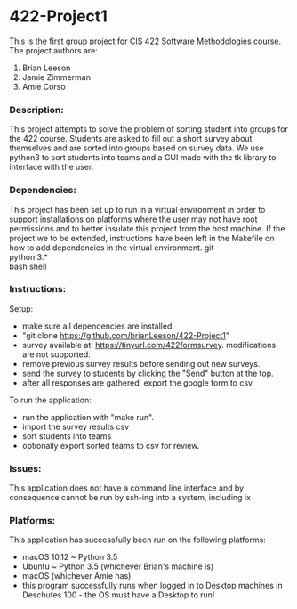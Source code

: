 # 422-Project1
This is the first group project for CIS 422 Software Methodologies course.
The project authors are:
1. Brian Leeson
2. Jamie Zimmerman
3. Amie Corso

### Description:
This project attempts to solve the problem of sorting student into groups for the 422 course.
Students are asked to fill out a short survey about themselves and are sorted into groups
based on survey data. We use python3 to sort students into teams and a GUI made with the tk library
to interface with the user.

### Dependencies:
This project has been set up to run in a virtual environment in order to support installations on 
platforms where the user may not have root permissions and to better insulate this project from the
host machine. If the project we to be extended, instructions have been left in the Makefile on how
to add dependencies in the virtual environment.
git  
python 3.*  
bash shell  

### Instructions:  
Setup:
 * make sure all dependencies are installed.
 * "git clone https://github.com/brianLeeson/422-Project1"
 * survey available at: https://tinyurl.com/422formsurvey. modifications are not supported.
 * remove previous survey results before sending out new surveys.
 * send the survey to students by clicking the "Send" button at the top.
 * after all responses are gathered, export the google form to csv  
 
To run the application:
 * run the application with "make run".
 * import the survey results csv
 * sort students into teams
 * optionally export sorted teams to csv for review.
 
 ### Issues:
 This application does not have a command line interface and by consequence cannot be run 
 by ssh-ing into a system, including ix
 
 ### Platforms:
This application has successfully been run on the following platforms:
 * macOS 10.12 ~ Python 3.5
 * Ubuntu ~ Python 3.5 (whichever Brian's machine is) 
 * macOS (whichever Amie has)
 * this program successfully runs when logged in to Desktop machines in Deschutes 100 - the OS must have a Desktop to run!
